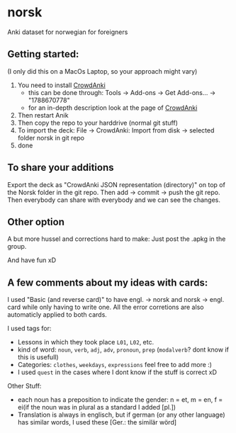 # norsk
Anki dataset for norwegian for foreigners

## Getting started:

(I only did this on a MacOs Laptop, so your approach might vary)

1. You need to install [CrowdAnki](https://ankiweb.net/shared/info/1788670778)
    + this can be done through: Tools -> Add-ons -> Get Add-ons... -> "1788670778"
    + for an in-depth description look at the page of [CrowdAnki](https://ankiweb.net/shared/info/1788670778)
2. Then restart Anik
3. Then copy the repo to your harddrive (normal git stuff)
4. To import the deck: File -> CrowdAnki: Import from disk -> selected folder norsk in git repo
5. done 

## To share your additions

Export the deck as "CrowdAnki JSON representation (directory)" on top of the Norsk folder in the git repo. Then add -> commit -> push the git repo.  
Then everybody can share with everybody and we can see the changes. 

## Other option 
A but more hussel and corrections hard to make: Just post the .apkg in the group. 

And have fun xD

## A few comments about my ideas with cards:
I used "Basic (and reverse card)" to have engl. -> norsk and norsk -> engl. card while only having to write one. All the error corretions are also automaticly applied to both cards.

I used tags for:

+ Lessons in which they took place `L01`, `L02`, etc.
+ kind of word: `noun`, `verb`, `adj`, `adv`, `pronoun`, `prep` (`modalverb`? dont know if this is usefull)
+ Categories: `clothes`, `weekdays`, `expressions` feel free to add more :)
+ I used `quest` in the cases where I dont know if the stuff is correct xD
    
Other Stuff:

+ each noun has a preposition to indicate the gender: n = et, m = en, f = ei(if the noun was in plural as a standard I added [pl.])
+ Translation is always in englisch, but if german (or any other language) has similar words, I used these [Ger.: the similär wörd]
